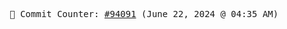 <p align="center">
    <samp>
        📮 Commit Counter: <a href="https://github.com/Javascript-void0/Javascript-void0/commits/main">#94091</a> (June 22, 2024 @ 04:35 AM)
    </samp>
</p>